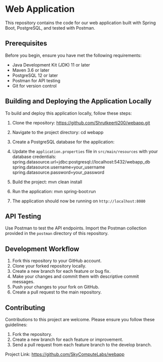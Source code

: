 # Web Application

This repository contains the code for our web application built with Spring Boot, PostgreSQL, and tested with Postman.

## Prerequisites

Before you begin, ensure you have met the following requirements:

* Java Development Kit (JDK) 11 or later
* Maven 3.6 or later
* PostgreSQL 12 or later
* Postman for API testing
* Git for version control

## Building and Deploying the Application Locally

To build and deploy this application locally, follow these steps:

1. Clone the repository:
https://github.com/Shrutkeerti200/webapp.git


2. Navigate to the project directory:
cd webapp


3. Create a PostgreSQL database for the application:


4. Update the `application.properties` file in `src/main/resources` with your database credentials:
spring.datasource.url=jdbc:postgresql://localhost:5432/webapp_db
spring.datasource.username=your_username
spring.datasource.password=your_password


5. Build the project:
mvn clean install


6. Run the application:
mvn spring-boot:run


7. The application should now be running on `http://localhost:8080`

## API Testing

Use Postman to test the API endpoints. Import the Postman collection provided in the `postman` directory of this repository.

## Development Workflow

1. Fork this repository to your GitHub account.
2. Clone your forked repository locally.
3. Create a new branch for each feature or bug fix.
4. Make your changes and commit them with descriptive commit messages.
5. Push your changes to your fork on GitHub.
6. Create a pull request to the main repository.

## Contributing

Contributions to this project are welcome. Please ensure you follow these guidelines:

1. Fork the repository.
2. Create a new branch for each feature or improvement.
3. Send a pull request from each feature branch to the develop branch.


Project Link: https://github.com/SkyComputeLabs/webapp

